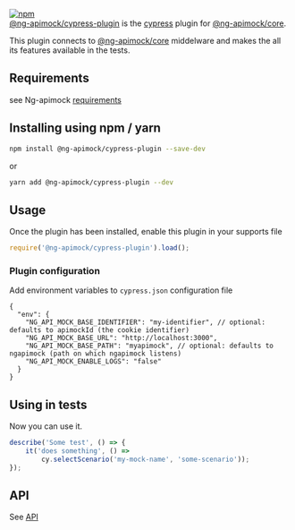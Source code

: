 [![npm](https://img.shields.io/npm/v/@ng-apimock/cypress-plugin?color=brightgreen)](https://www.npmjs.com/package/@ng-apimock/cypress-plugin) <br />
[@ng-apimock/cypress-plugin](https://github.com/ng-apimock/cypress-plugin) is the [cypress](https://www.cypress.io/) plugin for [@ng-apimock/core](https://github.com/ng-apimock/core).

This plugin connects to [@ng-apimock/core](https://github.com/ng-apimock/core) middelware and makes the all its features available in the tests.

## Requirements

see Ng-apimock [requirements](/docs/#requirements)

## Installing using npm / yarn
```bash
npm install @ng-apimock/cypress-plugin --save-dev
```
or 

```bash
yarn add @ng-apimock/cypress-plugin --dev
```

## Usage
Once the plugin has been installed, enable this plugin in your supports file

```js
require('@ng-apimock/cypress-plugin').load();
```

### Plugin configuration
Add environment variables to `cypress.json` configuration file

```
{
  "env": {
    "NG_API_MOCK_BASE_IDENTIFIER": "my-identifier", // optional: defaults to apimockId (the cookie identifier)
    "NG_API_MOCK_BASE_URL": "http://localhost:3000",
    "NG_API_MOCK_BASE_PATH": "myapimock", // optional: defaults to ngapimock (path on which ngapimock listens)
    "NG_API_MOCK_ENABLE_LOGS": "false"
  }
}
```

## Using in tests
Now you can use it.

```typescript
describe('Some test', () => {
    it('does something', () => 
        cy.selectScenario('my-mock-name', 'some-scenario'));
});
``` 

## API 
See [API](/docs/api/select-scenario)
